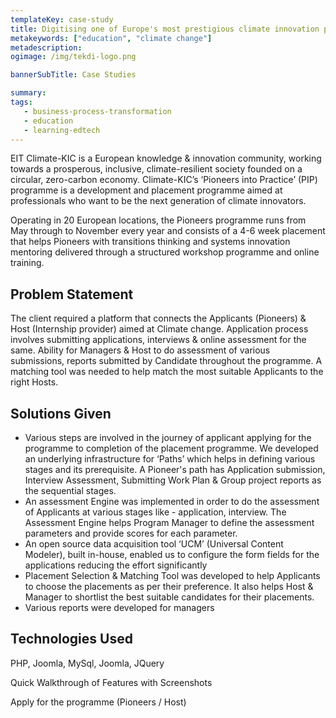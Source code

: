 ```yaml
---
templateKey: case-study
title: Digitising one of Europe's most prestigious climate innovation programs
metakeywords: ["education", "climate change"]
metadescription: 
ogimage: /img/tekdi-logo.png

bannerSubTitle: Case Studies

summary: 
tags: 
   - business-process-transformation
   - education
   - learning-edtech
---
```


EIT Climate-KIC is a European knowledge & innovation community, working towards a prosperous, inclusive, climate-resilient society founded on a circular, zero-carbon economy. Climate-KIC’s ‘Pioneers into Practice’ (PIP) programme is a development and placement programme aimed at professionals who want to be the next generation of climate innovators.

Operating in 20 European locations, the Pioneers programme runs from May through to November every year and consists of a 4-6 week placement that helps Pioneers with transitions thinking and systems innovation mentoring delivered through a structured workshop programme and online training.

## Problem Statement
The client required a platform that connects the Applicants (Pioneers) & Host (Internship provider) aimed at Climate change. Application process involves submitting applications, interviews & online assessment for the same. Ability for Managers & Host to do assessment of various submissions, reports submitted by Candidate throughout the programme. A matching tool was needed to help match the most suitable Applicants to the right Hosts.

## Solutions Given

* Various steps are involved in the journey of applicant applying for the programme to completion of the placement programme. We developed an underlying infrastructure for  ‘Paths’ which helps in defining various stages and its prerequisite. A Pioneer's path has  Application submission, Interview Assessment, Submitting Work Plan & Group project reports as the sequential stages. 
* An assessment Engine was implemented in order to do the assessment of Applicants at various stages like  -  application, interview. The Assessment Engine helps Program Manager to define the assessment parameters and  provide scores for each parameter.
* An open source data acquisition tool ‘UCM’ (Universal Content Modeler), built in-house, enabled us to configure the form fields for the applications reducing the effort significantly
* Placement Selection & Matching Tool was developed to help Applicants to choose the placements as per their preference. It also helps Host & Manager to shortlist the best suitable candidates for their placements.
* Various reports were developed for managers

## Technologies Used
PHP, Joomla, MySql, Joomla, JQuery

Quick Walkthrough of Features with Screenshots 

Apply for the programme (Pioneers / Host)










